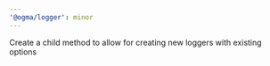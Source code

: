 ```yaml
---
'@ogma/logger': minor
---
```


Create a child method to allow for creating new loggers with existing options
